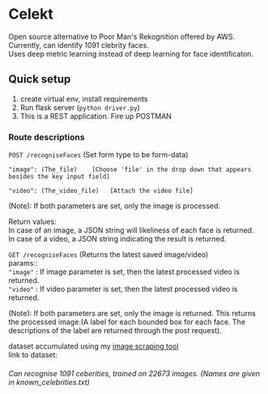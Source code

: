 # Celekt

Open source alternative to Poor Man's Rekognition offered by AWS. Currently, can identify 1091 clebrity faces.  
Uses deep metric learning instead of deep learning for face identificaton.

## Quick setup

1. create virtual env, install requirements
2. Run flask server (`python driver.py`)
3. This is a REST application. Fire up POSTMAN

### Route descriptions

`POST /recogniseFaces` (Set form type to be form-data)

```
"image": (The_file)    [Choose 'file' in the drop down that appears besides the key input field]
```

```
"video": (The_video_file)   [Attach the video file]
```

(Note): If both parameters are set, only the image is processed.

Return values:  
In case of an image, a JSON string will likeliness of each face is returned.  
In case of a video, a JSON string indicating the result is returned.

`GET /recogniseFaces` (Returns the latest saved image/video)  
params::  
`"image"` : If image parameter is set, then the latest processed video is returned.  
`"video"` : If video parameter is set, then the latest processed video is returned.

(Note): If both parameters are set, only the image is returned.
This returns the processed image.(A label for each bounded box for each face. The descriptions of the label are returned through the post request).

dataset accumulated using my [image scraping tool](https://github.com/gigatesseract/GImageScrape)  
link to dataset: [](https://drive.google.com/open?id=1NpuNBH6FNwPTXpxxPZ-xbqh3YhowcbF5)

###### Can recognise 1091 ceberities, trained on 22673 images. (Names are given in known_celebrities.txt)
